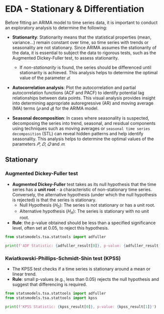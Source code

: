 # EDA - Stationary & Differentiation

Before fitting an ARIMA model to time series data, it is important to conduct an exploratory analysis to determine the following:

- **Stationarity**: Stationarity means that the statistical properties (mean, variance...) remain constant over time, so time series with trends or seasonality are not stationary. Since ARIMA assumes the stationarity of the data, it is essential to subject the data to rigorous tests, such as the Augmented Dickey-Fuller test, to assess stationarity.

  - If _non-stationarity_ is found, the series should be differenced until stationarity is achieved. This analysis helps to determine the optimal value of the parameter $𝑑$.

- **Autocorrelation analysis**: Plot the autocorrelation and partial autocorrelation functions (ACF and PACF) to identify potential lag relationships between data points. This visual analysis provides insight into determining appropriate autoregressive (AR) and moving average (MA) terms ($𝑝$ and $𝑞$) for the ARIMA model.

- **Seasonal decomposition**: In cases where seasonality is suspected, decomposing the series into trend, seasonal, and residual components using techniques such as moving averages or `seasonal time series decomposition` (STL) can reveal hidden patterns and help identify seasonality. This analysis helps to determine the optimal values of the parameters $𝑃$, $𝐷$, $𝑄$ and $𝑚$.

## Stationary

### Augmented Dickey-Fuller test

- **Augmented Dickey-Fuller** test takes as its null hypothesis that the time series has a **unit root** - a characteristic of non-stationary time series. Conversely, the alternative hypothesis (under which the null hypothesis is rejected) is that the series is stationary.
  - Null Hypothesis ($H_0$): The series is not stationary or has a unit root.
  - Alternative hypothesis ($H_A$): The series is stationary with no unit root.
- **Rule**: the p-value obtained should be less than a specified significance level, often set at 0.05, to reject this hypothesis.

```Python
from statsmodels.tsa.stattools import adfuller

print(f'ADF Statistic: {adfuller_result[0]}, p-value: {adfuller_result[1]}')
```

### Kwiatkowski-Phillips-Schmidt-Shin test (KPSS)

- The KPSS test checks if a time series is stationary around a mean or linear trend.
- **Rule**: small p-values (e.g., less than 0.05) rejects the null hypothesis and suggest that differencing is required.

```Python
from statsmodels.tsa.stattools import adfuller
from statsmodels.tsa.stattools import kpss

print(f'KPSS Statistic: {kpss_result[0]}, p-value: {kpss_result[1]}')
```
